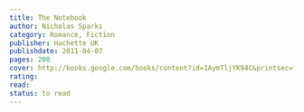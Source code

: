 ```yaml
---
title: The Notebook
author: Nicholas Sparks
category: Romance, Fiction
publisher: Hachette UK
publishdate: 2011-04-07
pages: 200
cover: http://books.google.com/books/content?id=1AymTljYK94C&printsec=frontcover&img=1&zoom=1&edge=curl&source=gbs_api
rating: 
read: 
status: to read
---
```

